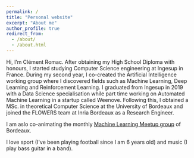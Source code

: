 ```yaml
---
permalink: /
title: "Personal website"
excerpt: "About me"
author_profile: true
redirect_from: 
  - /about/
  - /about.html
---
```

Hi, I’m Clément Romac. After obtaining my High School Diploma with honours, I started studying Computer Science engineering at Ingesup in France. During my second year, I co-created the Artificial Intelligence working group where I discovered fields such as Machine Learning, Deep Learning and Reinforcement Learning. I graduated from Ingesup in 2019 with a Data Science specialisation while part time working on Automated Machine Learning in a startup called Weenove. Following this, I obtained a MSc. in theoretical Computer Science at the University of Bordeaux and joined the FLOWERS team at Inria Bordeaux as a Research Engineer.

I am aslo co-animating the monthly [Machine Learning Meetup group](https://www.meetup.com/fr-FR/Bordeaux-Machine-Learning-Meetup/) of Bordeaux. 

I love sport (I've been playing football since I am 6 years old) and music (I play bass guitar in a band).
